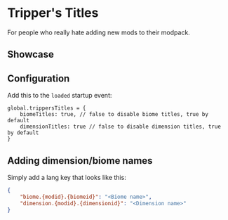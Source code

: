 # Tripper's Titles

For people who really hate adding new mods to their modpack.

## Showcase



## Configuration

Add this to the `loaded` startup event:

```json5
global.trippersTitles = {
    biomeTitles: true, // false to disable biome titles, true by default
    dimensionTitles: true // false to disable dimension titles, true by default
}
```

## Adding dimension/biome names

Simply add a lang key that looks like this:

```json
{
    "biome.{modid}.{biomeid}": "<Biome name>",
    "dimension.{modid}.{dimensionid}": "<Dimension name>"
}
```
